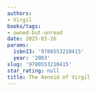 ```yaml
---
authors:
- Virgil
books/tags:
- owned-but-unread
date: 2025-03-26
params:
  isbn13: '9780553210415'
  year: '2003'
slug: '9780553210415'
star_rating: null
title: The Aeneid of Virgil
---
```



<!--more-->